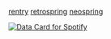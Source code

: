 [rentry](https://rentry.co/pawed) [retrospring](https://retrospring.net/@deacon) [neospring](https://neospring.org/@idvs)

<a href="https://data-card-for-spotify.herokuapp.com/card?user_id=314mkicxlkkdu2xbfq5sn4qlspni">
  <img src="https://data-card-for-spotify.herokuapp.com/api/card?user_id=314mkicxlkkdu2xbfq5sn4qlspni" alt="Data Card for Spotify">
</a>
